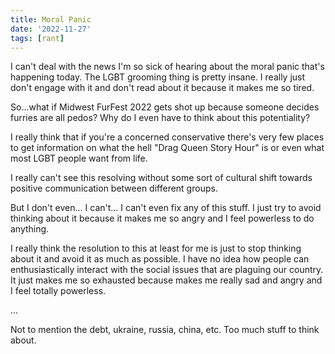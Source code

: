 ```yaml
---
title: Moral Panic
date: '2022-11-27'
tags: [rant]
---
```


I can't deal with the news I'm so sick of hearing about the moral panic that's happening today. The LGBT grooming thing is pretty insane. I really just don't engage with it and don't read about it because it makes me so tired. 

So...what if Midwest FurFest 2022 gets shot up because someone decides furries are all pedos? Why do I even have to think about this potentiality?

I really think that if you're a concerned conservative there's very few places to get information on what the hell "Drag Queen Story Hour" is or even what most LGBT people want from life.

I really can't see this resolving without some sort of cultural shift towards positive communication between different groups.

But I don't even... I can't... I can't even fix any of this stuff. I just try to avoid thinking about it because it makes me so angry and I feel powerless to do anything.

I really think the resolution to this at least for me is just to stop thinking about it and avoid it as much as possible. I have no idea how people can enthusiastically interact with the social issues that are plaguing our country. It just makes me so exhausted because makes me really sad and angry and I feel totally powerless.

...

Not to mention the debt, ukraine, russia, china, etc. Too much stuff to think about.